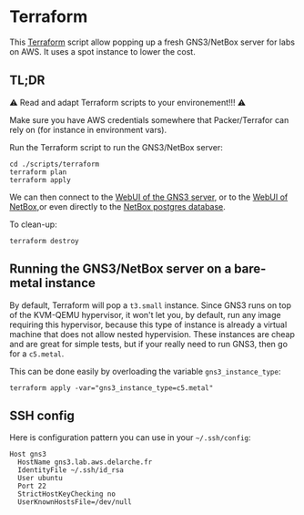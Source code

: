 # Terraform

This [Terraform](https://learn.hashicorp.com/terraform) script allow popping up a fresh GNS3/NetBox server for labs on
AWS. It uses a spot instance to lower the cost.

## TL;DR

⚠️ Read and adapt Terraform scripts to your environement!!! ⚠️

Make sure you have AWS credentials somewhere that Packer/Terrafor can rely on (for instance in environment vars).

Run the Terraform script to run the GNS3/NetBox server:

```
cd ./scripts/terraform
terraform plan
terraform apply
```

We can then connect to the [WebUI of the GNS3 server](http://gns3.lab.aws.delarche.fr:3080), or to
the [WebUI of NetBox](http://gns3.lab.aws.delarche.fr:8080),or even directly to
the [NetBox postgres database](postgres://netbox:J5brHrAXFLQSif0K@gns3.lab.aws.delarche.fr/netbox).

To clean-up:

```
terraform destroy
```

## Running the GNS3/NetBox server on a bare-metal instance

By default, Terraform will pop a `t3.small` instance. Since GNS3 runs on top of the KVM-QEMU hypervisor, it won't let
you, by default, run any image requiring this hypervisor, because this type of instance is already a virtual machine
that does not allow nested hypervision. These instances are cheap and are great for simple tests, but if your really
need to run GNS3, then go for a `c5.metal`.

This can be done easily by overloading the variable `gns3_instance_type`:

```
terraform apply -var="gns3_instance_type=c5.metal"
```

## SSH config

Here is configuration pattern you can use in your `~/.ssh/config`:

```
Host gns3
  HostName gns3.lab.aws.delarche.fr
  IdentityFile ~/.ssh/id_rsa
  User ubuntu
  Port 22
  StrictHostKeyChecking no
  UserKnownHostsFile=/dev/null
```
